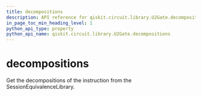 ```yaml
---
title: decompositions
description: API reference for qiskit.circuit.library.U2Gate.decompositions
in_page_toc_min_heading_level: 1
python_api_type: property
python_api_name: qiskit.circuit.library.U2Gate.decompositions
---
```


# decompositions

Get the decompositions of the instruction from the SessionEquivalenceLibrary.

